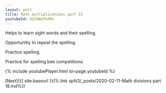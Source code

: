 ```yaml
---
layout: post
title: Math multiplications part 15
youtubeId: DZCHWxPkXRk
---
```

 
 
Helps to learn sight words and their spelling.

Opportunitiy to repeat the spelling. 

Practice spelling. 
 
Practice for spelling bee competitions. 
 
{% include youtubePlayer.html id=page.youtubeId %}
 
 

[Next]({{ site.baseurl }}{% link  split3/_posts/2020-02-11-Math divisions part 18.md%})
 
